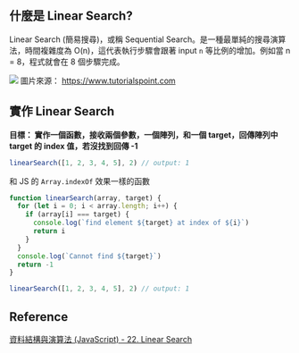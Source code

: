 ## 什麼是 Linear Search?

Linear Search (簡易搜尋)，或稱 Sequential Search。是一種最單純的搜尋演算法，時間複雜度為 O(n)，這代表執行步驟會跟著 input `n` 等比例的增加。例如當 n = 8，程式就會在 8 個步驟完成。

![](https://www.tutorialspoint.com/data_structures_algorithms/images/linear_search.gif)
圖片來源： https://www.tutorialspoint.com

## 實作 Linear Search

**目標： 實作一個函數，接收兩個參數，一個陣列，和一個 target，回傳陣列中 target 的 index 值，若沒找到回傳 -1**

```js
linearSearch([1, 2, 3, 4, 5], 2) // output: 1
```

和 JS 的 `Array.indexOf` 效果一樣的函數

```js
function linearSearch(array, target) {
  for (let i = 0; i < array.length; i++) {
    if (array[i] === target) {
      console.log(`find element ${target} at index of ${i}`)
      return i
    }
  }
  console.log(`Cannot find ${target}`)
  return -1
}

linearSearch([1, 2, 3, 4, 5], 2) // output: 1
```

## Reference

[資料結構與演算法 (JavaScript) - 22. Linear Search](https://www.udemy.com/course/algorithm-data-structure/learn/lecture/25102424#questions)
